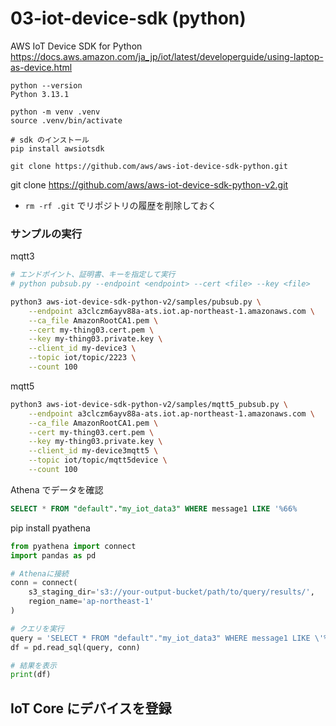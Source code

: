 # 03-iot-device-sdk (python)

AWS IoT Device SDK for Python
https://docs.aws.amazon.com/ja_jp/iot/latest/developerguide/using-laptop-as-device.html

```
python --version
Python 3.13.1

python -m venv .venv
source .venv/bin/activate

# sdk のインストール
pip install awsiotsdk
```

```
git clone https://github.com/aws/aws-iot-device-sdk-python.git
```

git clone https://github.com/aws/aws-iot-device-sdk-python-v2.git

- `rm -rf .git` でリポジトリの履歴を削除しておく

### サンプルの実行

mqtt3

```sh
# エンドポイント、証明書、キーを指定して実行
# python pubsub.py --endpoint <endpoint> --cert <file> --key <file>

python3 aws-iot-device-sdk-python-v2/samples/pubsub.py \
    --endpoint a3clczm6ayv88a-ats.iot.ap-northeast-1.amazonaws.com \
    --ca_file AmazonRootCA1.pem \
    --cert my-thing03.cert.pem \
    --key my-thing03.private.key \
    --client_id my-device3 \
    --topic iot/topic/2223 \
    --count 100
```

mqtt5

```bash
python3 aws-iot-device-sdk-python-v2/samples/mqtt5_pubsub.py \
    --endpoint a3clczm6ayv88a-ats.iot.ap-northeast-1.amazonaws.com \
    --ca_file AmazonRootCA1.pem \
    --cert my-thing03.cert.pem \
    --key my-thing03.private.key \
    --client_id my-device3mqtt5 \
    --topic iot/topic/mqtt5device \
    --count 100

```

Athena でデータを確認

```sql
SELECT * FROM "default"."my_iot_data3" WHERE message1 LIKE '%66%
```

pip install pyathena

```python
from pyathena import connect
import pandas as pd

# Athenaに接続
conn = connect(
    s3_staging_dir='s3://your-output-bucket/path/to/query/results/',
    region_name='ap-northeast-1'
)

# クエリを実行
query = 'SELECT * FROM "default"."my_iot_data3" WHERE message1 LIKE \'%66%\''
df = pd.read_sql(query, conn)

# 結果を表示
print(df)
```

## IoT Core にデバイスを登録
